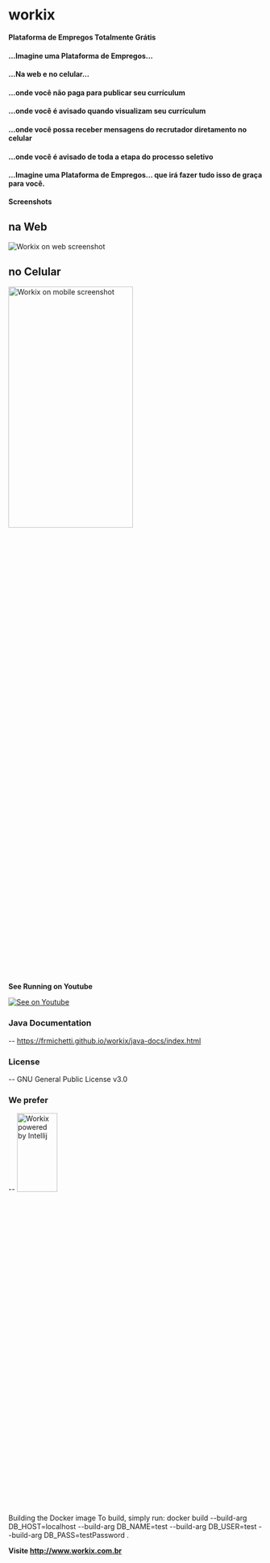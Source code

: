 # workix

**Plataforma de Empregos Totalmente Grátis**

#### ...Imagine uma Plataforma de Empregos...

#### ...Na web e no celular...

#### ...onde você não paga para publicar seu currículum

#### ...onde você é avisado quando visualizam seu currículum

#### ...onde você possa receber mensagens do recrutador diretamento no celular

#### ...onde você é avisado de toda a etapa do processo seletivo

#### ...Imagine uma Plataforma de Empregos... que irá fazer tudo isso de graça para você.

**Screenshots**

## na Web
<img src="https://frmichetti.github.io/workix/web.png" title="Workix on web screenshot">

## no Celular
<img src="https://frmichetti.github.io/workix/android.png" title="Workix on mobile screenshot" width="70%" height="35%">

**See Running on Youtube**


[![See on Youtube](https://frmichetti.github.io/workix/workix.gif)](https://www.youtube.com/playlist?list=PLDzyDVZ4JbDhYUQvZf_fti3kDujvt4o5F)

### Java Documentation
--
https://frmichetti.github.io/workix/java-docs/index.html

### License
--
GNU General Public License v3.0

### We prefer
--
<img src="https://frmichetti.github.io/workix/jet-brains-logos/logo-variant-4.png" title="Workix powered by Intellij" width="40%" height="20%">

Building the Docker image
To build, simply run:
docker build --build-arg DB_HOST=localhost --build-arg DB_NAME=test --build-arg DB_USER=test --build-arg DB_PASS=testPassword .


**Visite http://www.workix.com.br**
